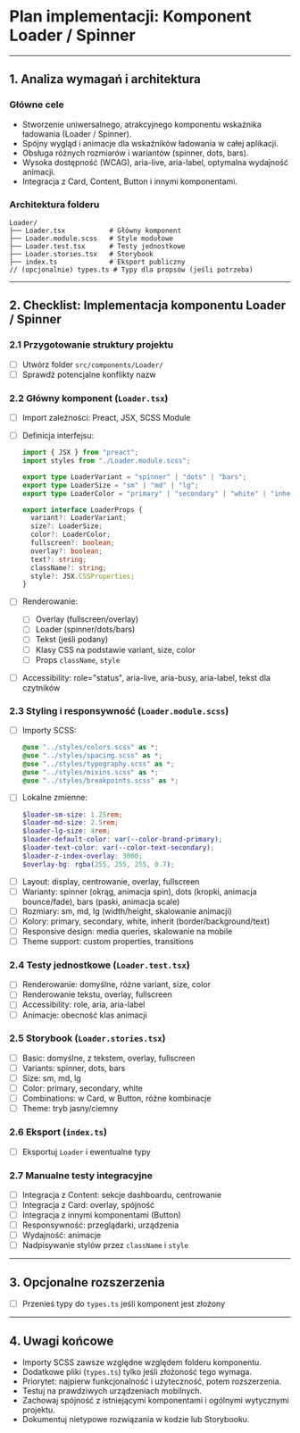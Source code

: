 # Plan implementacji: **Komponent Loader / Spinner**

---

## 1. Analiza wymagań i architektura

### Główne cele

- Stworzenie uniwersalnego, atrakcyjnego komponentu wskaźnika ładowania (Loader / Spinner).
- Spójny wygląd i animacje dla wskaźników ładowania w całej aplikacji.
- Obsługa różnych rozmiarów i wariantów (spinner, dots, bars).
- Wysoka dostępność (WCAG), aria-live, aria-label, optymalna wydajność animacji.
- Integracja z Card, Content, Button i innymi komponentami.

### Architektura folderu

```
Loader/
├── Loader.tsx           # Główny komponent
├── Loader.module.scss   # Style modułowe
├── Loader.test.tsx      # Testy jednostkowe
├── Loader.stories.tsx   # Storybook
├── index.ts             # Eksport publiczny
// (opcjonalnie) types.ts # Typy dla propsów (jeśli potrzeba)
```

---

## 2. Checklist: Implementacja komponentu Loader / Spinner

### 2.1 Przygotowanie struktury projektu

- [ ] Utwórz folder `src/components/Loader/`
- [ ] Sprawdź potencjalne konflikty nazw

### 2.2 Główny komponent (`Loader.tsx`)

- [ ] Import zależności: Preact, JSX, SCSS Module
- [ ] Definicja interfejsu:

  ```ts
  import { JSX } from "preact";
  import styles from "./Loader.module.scss";

  export type LoaderVariant = "spinner" | "dots" | "bars";
  export type LoaderSize = "sm" | "md" | "lg";
  export type LoaderColor = "primary" | "secondary" | "white" | "inherit";

  export interface LoaderProps {
    variant?: LoaderVariant;
    size?: LoaderSize;
    color?: LoaderColor;
    fullscreen?: boolean;
    overlay?: boolean;
    text?: string;
    className?: string;
    style?: JSX.CSSProperties;
  }
  ```

- [ ] Renderowanie:
  - [ ] Overlay (fullscreen/overlay)
  - [ ] Loader (spinner/dots/bars)
  - [ ] Tekst (jeśli podany)
  - [ ] Klasy CSS na podstawie variant, size, color
  - [ ] Props `className`, `style`
- [ ] Accessibility: role="status", aria-live, aria-busy, aria-label, tekst dla czytników

### 2.3 Styling i responsywność (`Loader.module.scss`)

- [ ] Importy SCSS:
  ```scss
  @use "../styles/colors.scss" as *;
  @use "../styles/spacing.scss" as *;
  @use "../styles/typography.scss" as *;
  @use "../styles/mixins.scss" as *;
  @use "../styles/breakpoints.scss" as *;
  ```
- [ ] Lokalne zmienne:
  ```scss
  $loader-sm-size: 1.25rem;
  $loader-md-size: 2.5rem;
  $loader-lg-size: 4rem;
  $loader-default-color: var(--color-brand-primary);
  $loader-text-color: var(--color-text-secondary);
  $loader-z-index-overlay: 3000;
  $overlay-bg: rgba(255, 255, 255, 0.7);
  ```
- [ ] Layout: display, centrowanie, overlay, fullscreen
- [ ] Warianty: spinner (okrąg, animacja spin), dots (kropki, animacja bounce/fade), bars (paski, animacja scale)
- [ ] Rozmiary: sm, md, lg (width/height, skalowanie animacji)
- [ ] Kolory: primary, secondary, white, inherit (border/background/text)
- [ ] Responsive design: media queries, skalowanie na mobile
- [ ] Theme support: custom properties, transitions

### 2.4 Testy jednostkowe (`Loader.test.tsx`)

- [ ] Renderowanie: domyślne, różne variant, size, color
- [ ] Renderowanie tekstu, overlay, fullscreen
- [ ] Accessibility: role, aria, aria-label
- [ ] Animacje: obecność klas animacji

### 2.5 Storybook (`Loader.stories.tsx`)

- [ ] Basic: domyślne, z tekstem, overlay, fullscreen
- [ ] Variants: spinner, dots, bars
- [ ] Size: sm, md, lg
- [ ] Color: primary, secondary, white
- [ ] Combinations: w Card, w Button, różne kombinacje
- [ ] Theme: tryb jasny/ciemny

### 2.6 Eksport (`index.ts`)

- [ ] Eksportuj `Loader` i ewentualne typy

### 2.7 Manualne testy integracyjne

- [ ] Integracja z Content: sekcje dashboardu, centrowanie
- [ ] Integracja z Card: overlay, spójność
- [ ] Integracja z innymi komponentami (Button)
- [ ] Responsywność: przeglądarki, urządzenia
- [ ] Wydajność: animacje
- [ ] Nadpisywanie stylów przez `className` i `style`

---

## 3. Opcjonalne rozszerzenia

- [ ] Przenieś typy do `types.ts` jeśli komponent jest złożony

---

## 4. Uwagi końcowe

- Importy SCSS zawsze względne względem folderu komponentu.
- Dodatkowe pliki (`types.ts`) tylko jeśli złożoność tego wymaga.
- Priorytet: najpierw funkcjonalność i użyteczność, potem rozszerzenia.
- Testuj na prawdziwych urządzeniach mobilnych.
- Zachowaj spójność z istniejącymi komponentami i ogólnymi wytycznymi projektu.
- Dokumentuj nietypowe rozwiązania w kodzie lub Storybooku.
